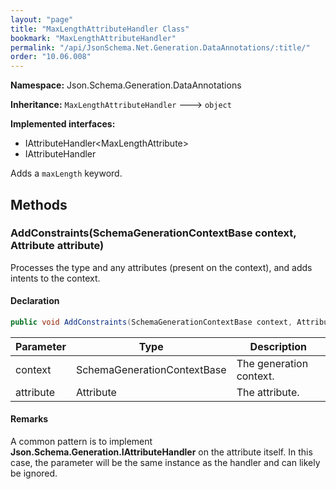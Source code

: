```yaml
---
layout: "page"
title: "MaxLengthAttributeHandler Class"
bookmark: "MaxLengthAttributeHandler"
permalink: "/api/JsonSchema.Net.Generation.DataAnnotations/:title/"
order: "10.06.008"
---
```

**Namespace:** Json.Schema.Generation.DataAnnotations

**Inheritance:**
`MaxLengthAttributeHandler`
 🡒 
`object`

**Implemented interfaces:**

- IAttributeHandler\<MaxLengthAttribute\>
- IAttributeHandler

Adds a `maxLength` keyword.

## Methods

### AddConstraints(SchemaGenerationContextBase context, Attribute attribute)

Processes the type and any attributes (present on the context), and adds
intents to the context.

#### Declaration

```c#
public void AddConstraints(SchemaGenerationContextBase context, Attribute attribute)
```

| Parameter | Type | Description |
|---|---|---|
| context | SchemaGenerationContextBase | The generation context. |
| attribute | Attribute | The attribute. |


#### Remarks

A common pattern is to implement **Json.Schema.Generation.IAttributeHandler** on the
attribute itself.  In this case, the <paramref name="attribute" /> parameter
will be the same instance as the handler and can likely be ignored.


